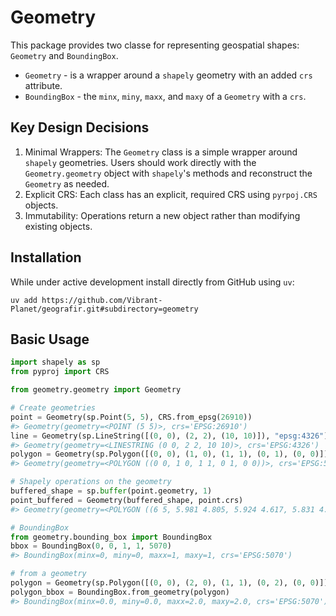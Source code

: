 # Geometry

This package provides two classe for representing geospatial shapes: `Geometry` and `BoundingBox`.

- `Geometry` - is a wrapper around a `shapely` geometry with an added `crs` attribute.
- `BoundingBox` - the `minx`, `miny`, `maxx`, and `maxy` of a `Geometry` with a `crs`.

## Key Design Decisions

1. Minimal Wrappers: The `Geometry` class is a simple wrapper around `shapely` geometries. Users should work directly with the `Geometry.geometry` object with `shapely`'s methods and reconstruct the `Geometry` as needed.
2. Explicit CRS: Each class has an explicit, required CRS using `pyrpoj.CRS` objects.
3. Immutability: Operations return a new object rather than modifying existing objects.

## Installation

While under active development install directly from GitHub using `uv`:

```shell
uv add https://github.com/Vibrant-Planet/geografir.git#subdirectory=geometry
```

## Basic Usage

```python
import shapely as sp
from pyproj import CRS

from geometry.geometry import Geometry

# Create geometries
point = Geometry(sp.Point(5, 5), CRS.from_epsg(26910))
#> Geometry(geometry=<POINT (5 5)>, crs='EPSG:26910')
line = Geometry(sp.LineString([(0, 0), (2, 2), (10, 10)]), "epsg:4326")
#> Geometry(geometry=<LINESTRING (0 0, 2 2, 10 10)>, crs='EPSG:4326')
polygon = Geometry(sp.Polygon([(0, 0), (1, 0), (1, 1), (0, 1), (0, 0)]), crs=5070)
#> Geometry(geometry=<POLYGON ((0 0, 1 0, 1 1, 0 1, 0 0))>, crs='EPSG:5070')

# Shapely operations on the geometry
buffered_shape = sp.buffer(point.geometry, 1)
point_buffered = Geometry(buffered_shape, point.crs)
#> Geometry(geometry=<POLYGON ((6 5, 5.981 4.805, 5.924 4.617, 5.831 4.444, 5.707 4.293, 5.556 4....>, crs='EPSG:26910')

# BoundingBox
from geometry.bounding_box import BoundingBox
bbox = BoundingBox(0, 0, 1, 1, 5070)
#> BoundingBox(minx=0, miny=0, maxx=1, maxy=1, crs='EPSG:5070')

# from a geometry
polygon = Geometry(sp.Polygon([(0, 0), (2, 0), (1, 1), (0, 2), (0, 0)]), crs=5070)
polygon_bbox = BoundingBox.from_geometry(polygon)
#> BoundingBox(minx=0.0, miny=0.0, maxx=2.0, maxy=2.0, crs='EPSG:5070')
```